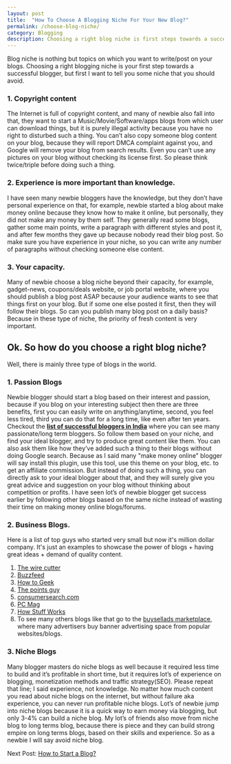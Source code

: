 ```yaml
---
layout: post
title:  "How To Choose A Blogging Niche For Your New Blog?"
permalink: /choose-blog-niche/
category: Blogging
description: Choosing a right blog niche is first steps towards a successful blogger, but there is some niche you should avoid, so follow my advice to select a right niche for your blog.
---
```

Blog niche is nothing but topics on which you want to write/post on your blogs. Choosing a right blogging niche is your first step towards a successful blogger, but first I want to tell you some niche that you should avoid.

### 1. Copyright content ##
The Internet is full of copyright content, and many of newbie also fall into that, they want to start a Music/Movie/Software/apps blogs from which user can download things, but it is purely illegal activity because you have no right to disturbed such a thing. You can’t also copy someone blog content on your blog, because they will report DMCA complaint against you, and Google will remove your blog from search results. Even you can’t use any pictures on your blog without checking its license first. So please think twice/triple before doing such a thing.

### 2. Experience is more important than knowledge. ##

I have seen many newbie bloggers have the knowledge, but they don’t have personal experience on that, for example, newbie started a blog about make money online because they know how to make it online, but personally, they did not make any money by them self. They generally read some blogs, gather some main points, write a paragraph with different styles and post it, and after few months they gave up because nobody read their blog post. So make sure you have experience in your niche, so you can write any number of paragraphs without checking someone else content.

### 3. Your capacity. ##

Many of newbie choose a blog niche beyond their capacity, for example, gadget-news, coupons/deals website, or job portal website, where you should publish a blog post ASAP because your audience wants to see that things first on your blog. But if some one else posted it first, then they will follow their blogs. So can you publish many blog post on a daily basis? Because in these type of niche, the priority of fresh content is very important.

## Ok. So how do you choose a right blog niche?  ##

Well, there is mainly three type of blogs in the world.

### 1. Passion Blogs ##
Newbie blogger should start a blog based on their interest and passion, because if you blog on your interesting subject then there are three benefits, first you can easily write on anything/anytime, second, you feel less tired, third you can do that for a long time, like even after ten years. Checkout the **<a href="https://indianbloggers.org/" rel="nofollow" target="_blank">list of successful bloggers in India</a>** where you can see many passionate/long term bloggers. So follow them based on your niche, and find your ideal blogger, and try to produce great content like them. You can also ask them like how they’ve added such a thing to their blogs without doing Google search. Because as I said many "make money online" blogger will say install this plugin, use this tool, use this theme on your blog, etc. to get an affiliate commission.  But instead of doing such a thing, you can directly ask to your ideal blogger about that, and they will surely give you great advice and suggestion on your blog without thinking about competition or profits. I have seen lot’s of newbie blogger get success earlier by following other blogs based on the same niche instead of wasting their time on making money online blogs/forums.

  

### 2. Business Blogs. #
Here is a list of top guys who started very small but now it's million dollar company. It's just an examples to showcase the power of blogs + having great ideas + demand of quality content.

1. <a href="https://web.archive.org/web/20111205075628/http://thewirecutter.com:80/" rel="nofollow" target="_blank">The wire cutter</a>
2. <a href="https://web.archive.org/web/20070323223654/http://buzzfeed.com:80/" rel="nofollow" target="_blank">Buzzfeed</a>
3. <a href="https://web.archive.org/web/20070406175433/http://www.howtogeek.com:80/" rel="nofollow" target="_blank">How to Geek</a>
2. <a href="https://web.archive.org/web/20101221220311/https://thepointsguy.com" rel="nofollow" target="_blank">The points guy</a>
3. <a href="https://web.archive.org/web/20010603121821/http://www.consumersearch.com:80/www/" rel="nofollow" target="_blank">consumersearch.com</a>
4. <a href="https://web.archive.org/web/20040707075001/https://www.pcmag.com/" rel="nofollow" target="_blank">PC Mag</a>
4. <a href="https://web.archive.org/web/20010601004635/http://www.howstuffworks.com:80/" rel="nofollow" target="_blank">How Stuff Works</a>
6. To see many others blogs like that go to the <a href="https://www.buysellads.com/buy/allsites/by/website/show/all" rel="nofollow" target="_blank">buysellads marketplace</a>, where many advertisers buy banner advertising space from popular websites/blogs.

### 3. Niche Blogs ##

Many blogger masters do niche blogs as well because it required less time to build and it’s profitable in short time, but it requires lot’s of experience on blogging, monetization methods and traffic strategy(SEO). Please repeat that line; I said experience, not knowledge. No matter how much content you read about niche blogs on the internet, but without failure aka experience, you can never run profitable niche blogs. Lot’s of newbie jump into niche blogs because it is a quick way to earn money via blogging, but only 3-4% can build a niche blog. My lot’s of friends also move from niche blog to long terms blog, because there is piece and they can build strong empire on long terms blogs, based on their skills and experience. So as a newbie I will say avoid niche blog.

Next Post: [How to Start a Blog?](/how-to-start-blog/)